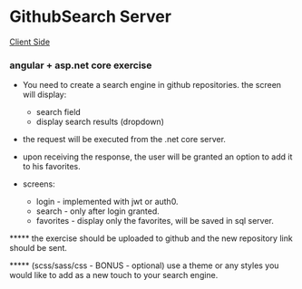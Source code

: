 # GithubSearch Server
 [Client Side](https://github.com/AviNessimian/github-search-client-app "Client Side")
### angular + asp.net core exercise ###

* You need to create a search engine in github repositories.
the screen will display:
  - search field
  - display search results (dropdown)

* the request will be executed from the .net core server.

* upon receiving the response, the user will be granted an option to add it to his favorites.

* screens:
  - login - implemented with jwt or auth0.
  - search - only after login granted.
  - favorites - display only the favorites, will be saved in sql server.


***** the exercise should be uploaded to github and the new repository link should be sent.

***** (scss/sass/css - BONUS - optional) use a theme or any styles you would like to add as a new touch to your search engine.

